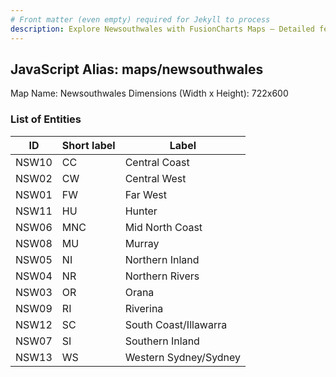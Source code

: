 ```yaml
---
# Front matter (even empty) required for Jekyll to process
description: Explore Newsouthwales with FusionCharts Maps – Detailed features for seamless integration. Try now & enhance your data visualization today! 
---
```


## JavaScript Alias: maps/newsouthwales

Map Name: Newsouthwales
Dimensions (Width x Height): 722x600





### List of Entities

ID | Short label | Label
---|---|---|
NSW10|CC|Central Coast
NSW02|CW|Central West
NSW01|FW|Far West
NSW11|HU|Hunter
NSW06|MNC|Mid North Coast
NSW08|MU|Murray
NSW05|NI|Northern Inland
NSW04|NR|Northern Rivers
NSW03|OR|Orana
NSW09|RI|Riverina
NSW12|SC|South Coast/Illawarra
NSW07|SI|Southern Inland
NSW13|WS|Western Sydney/Sydney


